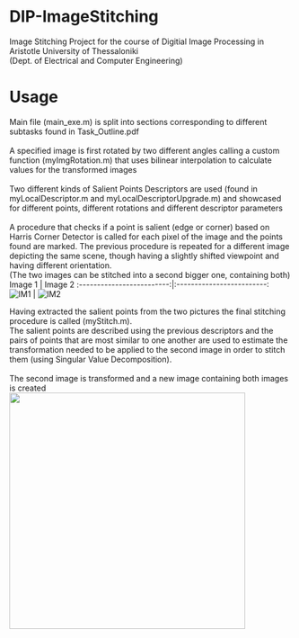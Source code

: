 # DIP-ImageStitching
Image Stitching Project for the course of Digitial Image Processing in Aristotle University of Thessaloniki\
(Dept. of Electrical and Computer Engineering) 


# Usage
Main file (main_exe.m) is split into sections corresponding to different subtasks found in Task_Outline.pdf\
\
A specified image is first rotated by two different angles calling a custom function (myImgRotation.m)
that uses bilinear interpolation to calculate values for the transformed images\
\
Two different kinds of Salient Points Descriptors are used (found in myLocalDescriptor.m and myLocalDescriptorUpgrade.m) and showcased for different points,
different rotations and different descriptor parameters\
\
A procedure that checks if a point is salient (edge or corner) based on Harris Corner Detector is called for each pixel of the image and the points found are marked.
The previous procedure is repeated for a different image depicting the same scene, though having a slightly shifted viewpoint and having different orientation.\
(The two images can be stitched into a second bigger one, containing both)
\
Image 1             |  Image 2
:-------------------------:|:-------------------------:
![](./imgs/1.3.1a.bmp "IM1")  |  ![](./imgs/1.3.1b.bmp "IM2")

Having extracted the salient points from the two pictures the final stitching procedure is called (myStitch.m).\
The salient points are described using the previous descriptors and the pairs of points that are most similar to one another are used to estimate the 
transformation needed to be applied to the second image in order to stitch them (using Singular Value Decomposition).\
\
The second image is transformed and a new image containing both images is created\
<img src="./imgs/2.1c.bmp"
     style="height:420px">
